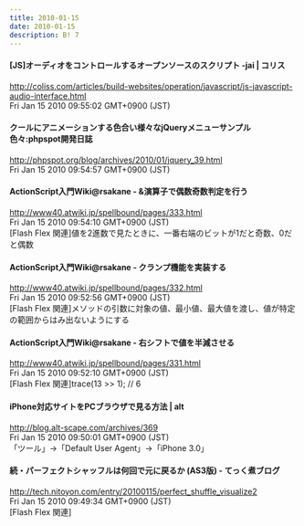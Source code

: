 ```yaml
---
title: 2010-01-15
date: 2010-01-15
description: B! 7
---
```


####   [JS]オーディオをコントロールするオープンソースのスクリプト -jai | コリス
http://coliss.com/articles/build-websites/operation/javascript/js-javascript-audio-interface.html<br>
Fri Jan 15 2010 09:55:02 GMT+0900 (JST)<br>


#### クールにアニメーションする色合い様々なjQueryメニューサンプル色々:phpspot開発日誌
http://phpspot.org/blog/archives/2010/01/jquery_39.html<br>
Fri Jan 15 2010 09:54:57 GMT+0900 (JST)<br>


#### ActionScript入門Wiki@rsakane - &演算子で偶数奇数判定を行う
http://www40.atwiki.jp/spellbound/pages/333.html<br>
Fri Jan 15 2010 09:54:10 GMT+0900 (JST)<br>
[Flash Flex 関連]値を2進数で見たときに、一番右端のビットが1だと奇数、0だと偶数


#### ActionScript入門Wiki@rsakane - クランプ機能を実装する
http://www40.atwiki.jp/spellbound/pages/332.html<br>
Fri Jan 15 2010 09:52:56 GMT+0900 (JST)<br>
[Flash Flex 関連]メソッドの引数に対象の値、最小値、最大値を渡し、値が特定の範囲からはみ出ないようにする


#### ActionScript入門Wiki@rsakane - 右シフトで値を半減させる
http://www40.atwiki.jp/spellbound/pages/331.html<br>
Fri Jan 15 2010 09:52:10 GMT+0900 (JST)<br>
[Flash Flex 関連]trace(13 >> 1); // 6


#### iPhone対応サイトをPCブラウザで見る方法 | alt
http://blog.alt-scape.com/archives/369<br>
Fri Jan 15 2010 09:50:01 GMT+0900 (JST)<br>
「ツール」→「Default User Agent」→「iPhone 3.0」


#### 続・パーフェクトシャッフルは何回で元に戻るか (AS3版) - てっく煮ブログ
http://tech.nitoyon.com/entry/20100115/perfect_shuffle_visualize2<br>
Fri Jan 15 2010 09:49:34 GMT+0900 (JST)<br>
[Flash Flex 関連]


